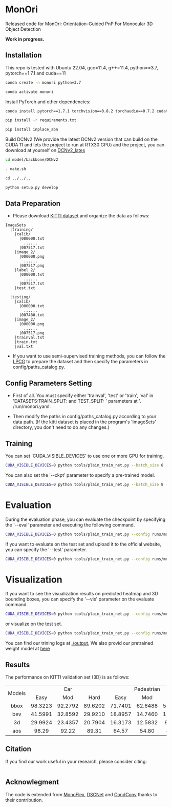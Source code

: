 # MonOri
Released code for MonOri: Orientation-Guided PnP For Monocular 3D Object Detection


**Work in progress.**


## Installation
This repo is tested with Ubuntu 22.04, gcc=11.4, g++=11.4, python==3.7, pytorch==1.7.1 and cuda==11

```bash
conda create -n monori python=3.7

conda activate monori
```

Install PyTorch and other dependencies:

```bash
conda install pytorch==1.7.1 torchvision==0.8.2 torchaudio==0.7.2 cudatoolkit=11.0 -c pytorch

pip install -r requirements.txt

pip install inplace_abn
```

Build DCNv2 (We provide the latest DCNv2 version that can build on the CUDA 11 and lets the project to run at RTX30 GPU) and the project, you can download at yourself on [DCNv2_lates](https://github.com/lucasjinreal/DCNv2_latest)

```bash
cd model/backbone/DCNv2

. make.sh

cd ../../..

python setup.py develop
```

## Data Preparation
- Please download [KITTI dataset](http://www.cvlibs.net/datasets/kitti/eval_object.php?obj_benchmark=3d) and organize the data as follows:

```
ImageSets		
  |training/
    |calib/
      |000000.txt
        ......
      |007517.txt
    |image_2/
      |000000.png
        ......
      |007517.png
    |label_2/
      |000000.txt
        ......
      |007517.txt
    |test.txt

  |testing/
    |calib/
      |000000.txt
        ......
      |007480.txt
    |image_2/
      |000000.png
        ......
      |007517.png
    |trainval.txt
    |train.txt
    |val.txt
```
- If you want to use semi-supervised training methods, you can follow the [LPCG](https://github.com/SPengLiang/LPCG) to prepare the dataset and then specify the parameters in config/paths_catalog.py.

## Config Parameters Setting
- First of all. You must specify either 'trainval', 'test'  or 'train', 'val' in 'DATASETS:TRAIN_SPLIT: and TEST_SPLIT: ' parameters at '. /run/monori.yaml'.

- Then modify the paths in config/paths_catalog.py according to your data path. 
(If the kitti dataset is placed in the program's 'ImageSets' directory, you don't need to do any changes.) 

## Training
You can set 'CUDA_VISIBLE_DEVICES' to use one or more GPU for training.

```bash
CUDA_VISIBLE_DEVICES=0 python tools/plain_train_net.py --batch_size 8 --config runs/monori.yaml --output output/exp
```

You can also set the '--ckpt' parameter to specify a pre-trained model.

```bash
CUDA_VISIBLE_DEVICES=0 python tools/plain_train_net.py --batch_size 8 --config runs/monori.yaml --ckpt YOUR_CKPT --output output/exp
```

#  Evaluation
During the evaluation phase, you can evaluate the checkpoint by specifying the '--eval' parameter and executing the following command.

```bash
CUDA_VISIBLE_DEVICES=0 python tools/plain_train_net.py --config runs/monori.yaml --ckpt YOUR_CKPT  --eval
```

If you want to evaluate on the test set and upload it to the official website, you can specify the '--test' parameter.

```bash
CUDA_VISIBLE_DEVICES=0 python tools/plain_train_net.py --config runs/monori.yaml --ckpt YOUR_CKPT  --eval --test
```

#  Visualization
If you want to see the visualization results on predicted heatmap and 3D bounding boxes, you can specify the '--vis' parameter on the evaluate command.

```bash
CUDA_VISIBLE_DEVICES=0 python tools/plain_train_net.py --config runs/monoflex.yaml --ckpt YOUR_CKPT --eval --vis
```
or visualize on the test set.

```bash
CUDA_VISIBLE_DEVICES=0 python tools/plain_train_net.py --config runs/monori.yaml --ckpt YOUR_CKPT  --eval --test --vis
```
You can find our trining logs at [./output](./output/), We also provid our pretrained weight model at [here](https://drive.google.com/file/d/1Qi0DlZImQHY6SJKTRFuwuyuB_epmbYdR/view?usp=sharing)

## Results
The performance on KITTI validation set (3D) is as follows:
<table align="center">
    <tr>
        <td rowspan="2",div align="center">Models</td>
        <td colspan="3",div align="center">Car</td>    
        <td colspan="3",div align="center">Pedestrian</td>  
        <td colspan="3",div align="center">Cyclist</td>  
    </tr>
    <tr>
        <td div align="center">Easy</td> 
        <td div align="center">Mod</td> 
        <td div align="center">Hard</td> 
        <td div align="center">Easy</td> 
        <td div align="center">Mod</td> 
        <td div align="center">Hard</td> 
        <td div align="center">Easy</td> 
        <td div align="center">Mod</td> 
        <td div align="center">Hard</td>  
    </tr>
    <tr>
        <td div align="center">bbox</td>
        <td div align="center">98.3223</td> 
        <td div align="center">92.2792</td> 
        <td div align="center">89.6202</td> 
        <td div align="center">71.7401</td> 
        <td div align="center">62.6488</td> 
        <td div align="center">53.7245</td> 
        <td div align="center">81.6990</td> 
        <td div align="center">57.6980</td> 
        <td div align="center">55.2180</td>  
    </tr>    
    <tr>
        <td div align="center">bev</td>
        <td div align="center">41.5991</td> 
        <td div align="center">32.8592</td> 
        <td div align="center">29.9210</td> 
        <td div align="center">18.8957</td> 
        <td div align="center">14.7460</td> 
        <td div align="center">11.5613</td> 
        <td div align="center">10.4313</td> 
        <td div align="center">6.1389</td> 
        <td div align="center">5.4691</td>  
    </tr>
    <tr>
        <td div align="center">3d</td>
        <td div align="center">29.9924</td> 
        <td div align="center">23.4357</td> 
        <td div align="center">20.7904</td> 
        <td div align="center">16.3173</td> 
        <td div align="center">12.5832</td> 
        <td div align="center">9.7363</td> 
        <td div align="center">10.3087</td> 
        <td div align="center">5.9455</td> 
        <td div align="center">5.3871</td>  
    </tr>
    <tr>
        <td div align="center">aos</td>
        <td div align="center">98.29</td> 
        <td div align="center">92.22</td> 
        <td div align="center">89.31</td> 
        <td div align="center">64.57</td> 
        <td div align="center">54.80</td> 
        <td div align="center">46.74</td> 
        <td div align="center">77.95</td> 
        <td div align="center">54.06</td> 
        <td div align="center">51.71</td>  
    </tr>
</table>

## Citation

If you find our work useful in your research, please consider citing:

```

```

## Acknowlegment
The code is extended from [MonoFlex](https://github.com/zhangyp15/MonoFlex), [DSCNet](https://github.com/YaoleiQi/DSCNet) and [CondConv](https://github.com/xmu-xiaoma666/External-Attention-pytorch) thanks to their contribution.
